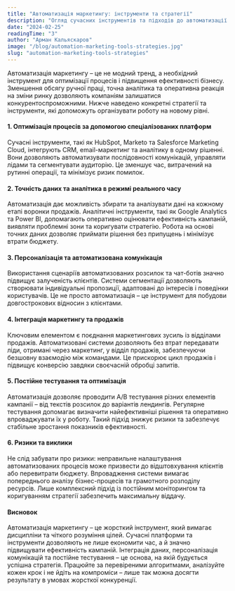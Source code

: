 ```yaml
---
title: "Автоматизація маркетингу: інструменти та стратегії"
description: "Огляд сучасних інструментів та підходів до автоматизації процесів, які економлять час та підвищують ефективність."
date: "2024-02-25"
readingTime: "3"
author: "Арман Кальяскаров"
image: "/blog/automation-marketing-tools-strategies.jpg"
slug: "automation-marketing-tools-strategies"
---
```


Автоматизація маркетингу – це не модний тренд, а необхідний інструмент для оптимізації процесів і підвищення ефективності бізнесу. Зменшення обсягу ручної праці, точна аналітика та оперативна реакція на зміни ринку дозволяють компаніям залишатися конкурентоспроможними. Нижче наведено конкретні стратегії та інструменти, які допоможуть організувати роботу на новому рівні.

#### 1. Оптимізація процесів за допомогою спеціалізованих платформ
Сучасні інструменти, такі як HubSpot, Marketo та Salesforce Marketing Cloud, інтегрують CRM, email-маркетинг та аналітику в одному рішенні. Вони дозволяють автоматизувати послідовності комунікацій, управляти лідами та сегментувати аудиторію. Це зменшує час, витрачений на рутинні операції, та мінімізує ризик помилок.

#### 2. Точність даних та аналітика в режимі реального часу
Автоматизація дає можливість збирати та аналізувати дані на кожному етапі воронки продажів. Аналітичні інструменти, такі як Google Analytics та Power BI, допомагають оперативно оцінювати ефективність кампаній, виявляти проблемні зони та коригувати стратегію. Робота на основі точних даних дозволяє приймати рішення без припущень і мінімізує втрати бюджету.

#### 3. Персоналізація та автоматизована комунікація
Використання сценаріїв автоматизованих розсилок та чат-ботів значно підвищує залученість клієнтів. Системи сегментації дозволяють створювати індивідуальні пропозиції, адаптовані до інтересів і поведінки користувачів. Це не просто автоматизація – це інструмент для побудови довгострокових відносин з клієнтами.

#### 4. Інтеграція маркетингу та продажів
Ключовим елементом є поєднання маркетингових зусиль із відділами продажів. Автоматизовані системи дозволяють без втрат передавати ліди, отримані через маркетинг, у відділ продажів, забезпечуючи безшовну взаємодію між командами. Це прискорює цикл продажів і підвищує конверсію завдяки своєчасній обробці запитів.

#### 5. Постійне тестування та оптимізація
Автоматизація дозволяє проводити A/B тестування різних елементів кампанії – від текстів розсилок до варіантів лендингів. Регулярне тестування допомагає визначити найефективніші рішення та оперативно впроваджувати їх у роботу. Такий підхід знижує ризики та забезпечує стабільне зростання показників ефективності.

#### 6. Ризики та виклики
Не слід забувати про ризики: неправильне налаштування автоматизованих процесів може призвести до відштовхування клієнтів або перевитрати бюджету. Впровадження системи вимагає попереднього аналізу бізнес-процесів та грамотного розподілу ресурсів. Лише комплексний підхід із постійним моніторингом та коригуванням стратегії забезпечить максимальну віддачу.

#### Висновок
Автоматизація маркетингу – це жорсткий інструмент, який вимагає дисципліни та чіткого розуміння цілей. Сучасні платформи та інструменти дозволяють не лише економити час, а й значно підвищувати ефективність кампаній. Інтеграція даних, персоналізація комунікацій та постійне тестування – це основа, на якій будується успішна стратегія. Працюйте за перевіреними алгоритмами, аналізуйте кожен крок і не йдіть на компроміси – лише так можна досягти результату в умовах жорсткої конкуренції.
